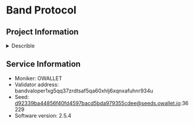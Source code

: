 # Band Protocol
## Project Information

<details>
    <summary>Describle</summary>
    
Band Protocol is a decentralized, cross-chain oracle platform designed to aggregate and connect real-world data and APIs to smart contracts. It aims to provide secure and scalable access to reliable data for decentralized applications (dApps), particularly in the realms of decentralized finance (DeFi) and other blockchain ecosystems.

Here are some key features of Band Protocol:

1. **Cross-Chain Compatibility**: Band Protocol is designed to support multiple blockchain platforms. It achieves this through its independent blockchain, the BandChain, which processes data requests and feeds data to smart contracts on various blockchains like Ethereum, Binance Smart Chain, and Cosmos.

2. **Decentralized Data Oracles**: Band Protocol allows developers to create customizable oracles that fetch external data and bring it into the blockchain. These oracles are decentralized, meaning that they rely on multiple data providers to ensure the integrity and reliability of the data.

3. **BandChain**: Band Protocol operates using its own blockchain, BandChain, which is built on the Cosmos SDK. Validators on BandChain are responsible for processing data requests and providing security to the network. The BandChain can also communicate with other blockchains using the Inter-Blockchain Communication (IBC) protocol.

4. **Token (BAND)**: The native token of Band Protocol, called BAND, is used for staking by validators, governance, and payment for oracle services. Validators stake BAND tokens to secure the network and provide data.

5. **Data Security and Reliability**: The decentralized nature of Band Protocol ensures that data is collected from multiple sources, minimizing the risk of manipulation or inaccuracies. Validators are incentivized to provide reliable data, as their staked tokens can be slashed if they act maliciously.

6. **Speed and Scalability**: Band Protocol emphasizes speed in data retrieval and scalability for its oracles, ensuring that data is available to smart contracts in a timely manner. This makes it suitable for high-demand applications like DeFi.

Overall, Band Protocol is focused on becoming a reliable bridge between real-world data and decentralized applications across multiple blockchains.
</details>

## Service Information

- Moniker: OWALLET
- Validator address: bandvaloper1xg5qq37zrdtsaf5qa60xhlj6xqnxafuhnr934u
- Seed: d92339ba44856f40fd4597bacd5bda979355cdee@seeds.owallet.io:36229
- Software version: 2.5.4
